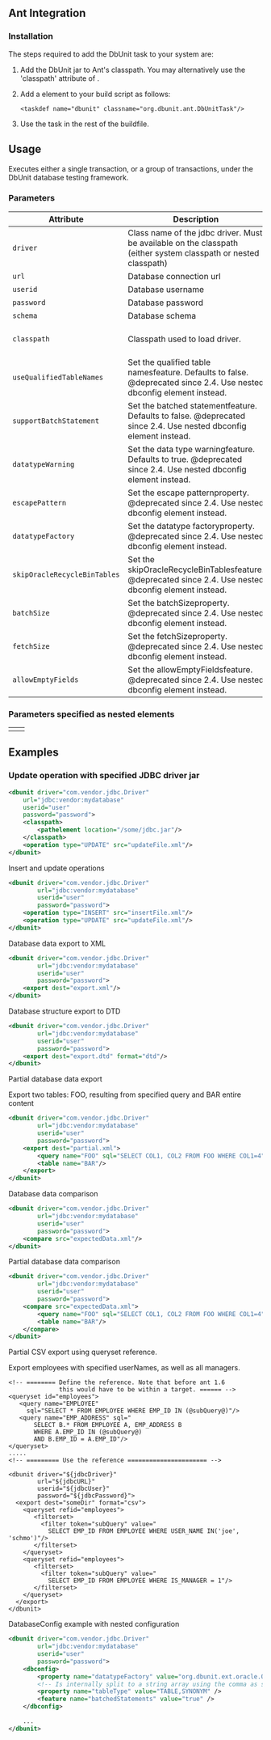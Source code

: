 ## Ant Integration

### Installation

The steps required to add the DbUnit task to your system are:

1. Add the DbUnit jar to Ant's classpath. You may alternatively use the 'classpath' attribute of <taskdef>.

2. Add a <taskdef> element to your build script as follows: 

    `<taskdef name="dbunit" classname="org.dbunit.ant.DbUnitTask"/>`

3. Use the task in the rest of the buildfile.

## Usage

Executes either a single transaction, or a group of transactions, under the DbUnit database testing framework.

### Parameters

| Attribute | Description | Required |
| ---- | ---- | ---- |
| `driver` | Class name of the jdbc driver. Must be available on the classpath (either system classpath or nested classpath) | Yes |
| `url` | Database connection url | Yes |
| `userid` | Database username | Yes |
| `password` | Database password | Yes |
| `schema` | Database schema | No |
| `classpath` | Classpath used to load driver. | No (use system classpath) |
| `useQualifiedTableNames` | Set the qualified table namesfeature. Defaults to false. @deprecated since 2.4. Use nested dbconfig element instead. | No |
| `supportBatchStatement` | Set the batched statementfeature. Defaults to false. @deprecated since 2.4. Use nested dbconfig element instead. | No |
| `datatypeWarning` | Set the data type warningfeature. Defaults to true. @deprecated since 2.4. Use nested dbconfig element instead. | No |
| `escapePattern` | Set the escape patternproperty. @deprecated since 2.4. Use nested dbconfig element instead. | No |
| `datatypeFactory` | Set the datatype factoryproperty. @deprecated since 2.4. Use nested dbconfig element instead. | No |
| `skipOracleRecycleBinTables` | Set the skipOracleRecycleBinTablesfeature. @deprecated since 2.4. Use nested dbconfig element instead. | No |
| `batchSize` | Set the batchSizeproperty. @deprecated since 2.4. Use nested dbconfig element instead. | No |
| `fetchSize` | Set the fetchSizeproperty. @deprecated since 2.4. Use nested dbconfig element instead. | No |
| `allowEmptyFields` | Set the allowEmptyFieldsfeature. @deprecated since 2.4. Use nested dbconfig element instead. | No |

### Parameters specified as nested elements

|  |  |
| ---- | ---- |
|  |  |

## Examples

### Update operation with specified JDBC driver jar

```xml
<dbunit driver="com.vendor.jdbc.Driver"
    url="jdbc:vendor:mydatabase"
    userid="user"
    password="password">
    <classpath>
        <pathelement location="/some/jdbc.jar"/>
    </classpath>
    <operation type="UPDATE" src="updateFile.xml"/>
</dbunit>
```

Insert and update operations

```xml
<dbunit driver="com.vendor.jdbc.Driver"
        url="jdbc:vendor:mydatabase"
        userid="user"
        password="password">
    <operation type="INSERT" src="insertFile.xml"/>
    <operation type="UPDATE" src="updateFile.xml"/>
</dbunit>
```

Database data export to XML

```xml
<dbunit driver="com.vendor.jdbc.Driver"
        url="jdbc:vendor:mydatabase"
        userid="user"
        password="password">
    <export dest="export.xml"/>
</dbunit>
```

Database structure export to DTD

```xml
<dbunit driver="com.vendor.jdbc.Driver"
        url="jdbc:vendor:mydatabase"
        userid="user"
        password="password">
    <export dest="export.dtd" format="dtd"/>
</dbunit>
```

Partial database data export

Export two tables: FOO, resulting from specified query and BAR entire content

```xml
<dbunit driver="com.vendor.jdbc.Driver"
        url="jdbc:vendor:mydatabase"
        userid="user"
        password="password">
    <export dest="partial.xml">
        <query name="FOO" sql="SELECT COL1, COL2 FROM FOO WHERE COL1=4"/>
        <table name="BAR"/>
    </export>
</dbunit>
```

Database data comparison

```xml
<dbunit driver="com.vendor.jdbc.Driver"
        url="jdbc:vendor:mydatabase"
        userid="user"
        password="password">
    <compare src="expectedData.xml"/>
</dbunit>
```

Partial database data comparison

```xml
<dbunit driver="com.vendor.jdbc.Driver"
        url="jdbc:vendor:mydatabase"
        userid="user"
        password="password">
    <compare src="expectedData.xml">
        <query name="FOO" sql="SELECT COL1, COL2 FROM FOO WHERE COL1=4"/>
        <table name="BAR"/>
    </compare>
</dbunit>
```

Partial CSV export using queryset reference.

Export employees with specified userNames, as well as all managers.

```text
<!-- ======== Define the reference. Note that before ant 1.6
              this would have to be within a target. ====== -->
<queryset id="employees">
   <query name="EMPLOYEE"
     sql="SELECT * FROM EMPLOYEE WHERE EMP_ID IN (@subQuery@)"/>
   <query name="EMP_ADDRESS" sql="
       SELECT B.* FROM EMPLOYEE A, EMP_ADDRESS B
       WHERE A.EMP_ID IN (@subQuery@)
       AND B.EMP_ID = A.EMP_ID"/>
</queryset>
.....
<!-- ========= Use the reference ====================== -->

<dbunit driver="${jdbcDriver}"
        url="${jdbcURL}" 
        userid="${jdbcUser}" 
        password="${jdbcPassword}">
  <export dest="someDir" format="csv">
    <queryset refid="employees">
       <filterset>
         <filter token="subQuery" value="
           SELECT EMP_ID FROM EMPLOYEE WHERE USER_NAME IN('joe', 'schmo')"/>
       </filterset>
    </queryset>
    <queryset refid="employees">
       <filterset>
         <filter token="subQuery" value="
           SELECT EMP_ID FROM EMPLOYEE WHERE IS_MANAGER = 1"/>
       </filterset>
    </queryset>
  </export>
</dbunit>
```

DatabaseConfig example with nested configuration

```xml
<dbunit driver="com.vendor.jdbc.Driver"
        url="jdbc:vendor:mydatabase"
        userid="user"
        password="password">
    <dbconfig>
        <property name="datatypeFactory" value="org.dbunit.ext.oracle.OracleDataTypeFactory" />
        <!-- Is internally split to a string array using the comma as separator -->
        <property name="tableType" value="TABLE,SYNONYM" />
        <feature name="batchedStatements" value="true" />
    </dbconfig>

    ...
</dbunit>
```
